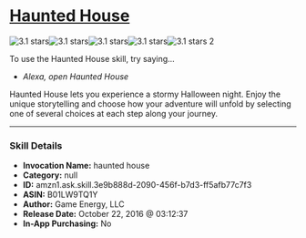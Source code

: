 # [Haunted House](http://alexa.amazon.com/#skills/amzn1.ask.skill.3e9b888d-2090-456f-b7d3-ff5afb77c7f3)
![3.1 stars](../../images/ic_star_black_18dp_1x.png)![3.1 stars](../../images/ic_star_black_18dp_1x.png)![3.1 stars](../../images/ic_star_black_18dp_1x.png)![3.1 stars](../../images/ic_star_half_black_18dp_1x.png)![3.1 stars](../../images/ic_star_border_black_18dp_1x.png) 2

To use the Haunted House skill, try saying...

* *Alexa, open Haunted House*

Haunted House lets you experience a stormy Halloween night. Enjoy the unique storytelling and choose how your adventure will unfold by selecting one of several choices at each step along your journey.

***

### Skill Details

* **Invocation Name:** haunted house
* **Category:** null
* **ID:** amzn1.ask.skill.3e9b888d-2090-456f-b7d3-ff5afb77c7f3
* **ASIN:** B01LW9TQ1Y
* **Author:** Game Energy, LLC
* **Release Date:** October 22, 2016 @ 03:12:37
* **In-App Purchasing:** No
